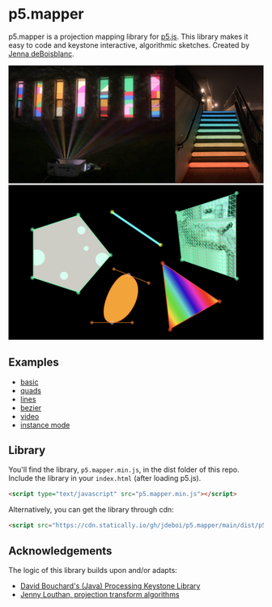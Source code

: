 

# p5.mapper

p5.mapper is a projection mapping library for [p5.js](https://p5js.org/). This library makes it easy to code and keystone interactive, algorithmic sketches. Created by [Jenna deBoisblanc](https://jdeboi.com/).


![projection mapped example](images/mapped_surfaces.png)
![shapes example](images/shapes2.png)


## Examples
* [basic](https://editor.p5js.org/jdeboi/sketches/EjUrc7RiP)
* [quads](https://editor.p5js.org/jdeboi/sketches/gPBajTX8Z)
* [lines](https://editor.p5js.org/jdeboi/sketches/v4zMGF-6n)
* [bezier](https://editor.p5js.org/jdeboi/sketches/hqTzdgULE)
* [video](https://editor.p5js.org/jdeboi/sketches/He2_OvO2p)
* [instance mode](https://editor.p5js.org/jdeboi/sketches/ZYw2zmohn)

## Library
You'll find the library, `p5.mapper.min.js`, in the dist folder of this repo. Include the library in your `index.html` (after loading p5.js).

```html
<script type="text/javascript" src="p5.mapper.min.js"></script>
```
  
Alternatively, you can get the library through cdn:  
  
```html
<script src="https://cdn.statically.io/gh/jdeboi/p5.mapper/main/dist/p5.mapper.min.js"></script>
```

## Acknowledgements

The logic of this library builds upon and/or adapts:
* [David Bouchard's (Java) Processing Keystone Library](http://keystonep5.sourceforge.net/)
* [Jenny Louthan, projection transform algorithms](https://github.com/jlouthan/perspective-transform) 

